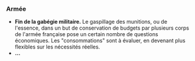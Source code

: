 ### Armée

* **Fin de la gabégie militaire.** Le gaspillage des munitions, ou de l'essence, dans un but de conservation de budgets
 par plusieurs corps de l'armée française pose un certain nombre de questions économiques. Les "consommations" sont à
  évaluer, en devenant plus flexibles sur les nécessités réelles.
* **...**

